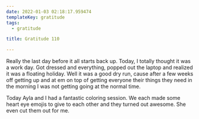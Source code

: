 ```yaml
---
date: 2022-01-03 02:18:17.959474
templateKey: gratitude
tags:
  - gratitude

title: Gratitude 110

---
```


Really the last day before it all starts back up.  Today, I totally
thought it was a work day.  Got dressed and everything, popped out the
laptop and realized it was a floating holiday.  Well it was a good dry
run, cause after a few weeks off getting up and at em on top of getting
everyone their things they need in the morning I was not getting going
at the normal time.

Today Ayla and I had a fantastic coloring session.  We each made some
heart eye emojis to give to each other and they turned out awesome.  She
even cut them out for me.
